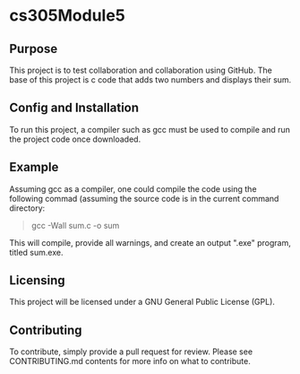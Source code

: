 # cs305Module5

## Purpose
This project is to test collaboration and collaboration using GitHub. The base of this project is c code that adds two numbers and displays their sum.

## Config and Installation
To run this project, a compiler such as gcc must be used to compile and run the project code once downloaded.

## Example
Assuming gcc as a compiler, one could compile the code using the following commad (assuming the source code is in the current command directory:

> gcc -Wall sum.c -o sum

This will compile, provide all warnings, and create an output ".exe" program, titled sum.exe.

## Licensing
This project will be licensed under a GNU General Public License (GPL).

## Contributing
To contribute, simply provide a pull request for review. Please see CONTRIBUTING.md contents for more info on what to contribute.
